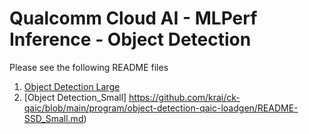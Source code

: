 # Qualcomm Cloud AI - MLPerf Inference - Object Detection

Please see the following README files
1. [Object Detection Large](https://github.com/krai/ck-qaic/blob/main/program/object-detection-qaic-loadgen/README-SSD_Large.md) 
2. [Object Detection_Small] https://github.com/krai/ck-qaic/blob/main/program/object-detection-qaic-loadgen/README-SSD_Small.md) 
